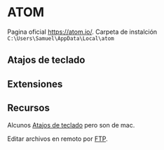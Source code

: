 # ATOM

Pagina oficial <https://atom.io/>.
Carpeta de instalción `C:\Users\Samuel\AppData\Local\atom`

## Atajos de teclado

## Extensiones



## Recursos

Alcunos [Atajos de teclado](http://www.taringa.net/posts/ciencia-educacion/19058112/A-programar-Mira-de-lo-que-es-capaz-este-gran-editor-Atom.html) pero son de mac.

Editar archivos en remoto por [FTP](https://devnull.wordpress.com/2016/03/25/editar-ficheros-de-un-servidor-remoto-desde-atom/).